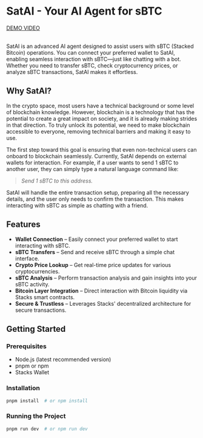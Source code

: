 # SatAI - Your AI Agent for sBTC

[DEMO VIDEO](https://youtu.be/Ho-SpZ3ks9g) <br> <br>

SatAI is an advanced AI agent designed to assist users with sBTC (Stacked Bitcoin) operations. You can connect your preferred wallet to SatAI, enabling seamless interaction with sBTC—just like chatting with a bot. Whether you need to transfer sBTC, check cryptocurrency prices, or analyze sBTC transactions, SatAI makes it effortless.

## Why SatAI?

In the crypto space, most users have a technical background or some level of blockchain knowledge. However, blockchain is a technology that has the potential to create a great impact on society, and it is already making strides in that direction. To truly unlock its potential, we need to make blockchain accessible to everyone, removing technical barriers and making it easy to use.

The first step toward this goal is ensuring that even non-technical users can onboard to blockchain seamlessly. Currently, SatAI depends on external wallets for interaction. For example, if a user wants to send 1 sBTC to another user, they can simply type a natural language command like:

> _Send 1 sBTC to this address._

SatAI will handle the entire transaction setup, preparing all the necessary details, and the user only needs to confirm the transaction. This makes interacting with sBTC as simple as chatting with a friend.

## Features

- **Wallet Connection** – Easily connect your preferred wallet to start interacting with sBTC.
- **sBTC Transfers** – Send and receive sBTC through a simple chat interface.
- **Crypto Price Lookup** – Get real-time price updates for various cryptocurrencies.
- **sBTC Analysis** – Perform transaction analysis and gain insights into your sBTC activity.
- **Bitcoin Layer Integration** – Direct interaction with Bitcoin liquidity via Stacks smart contracts.
- **Secure & Trustless** – Leverages Stacks' decentralized architecture for secure transactions.

## Getting Started

### Prerequisites

- Node.js (latest recommended version)
- pnpm or npm
- Stacks Wallet

### Installation

```sh
pnpm install  # or npm install
```

### Running the Project

```sh
pnpm run dev  # or npm run dev
```
